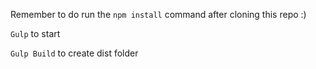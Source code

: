 Remember to do run the `npm install` command after cloning this repo :)

`Gulp` to start

`Gulp Build` to create dist folder
